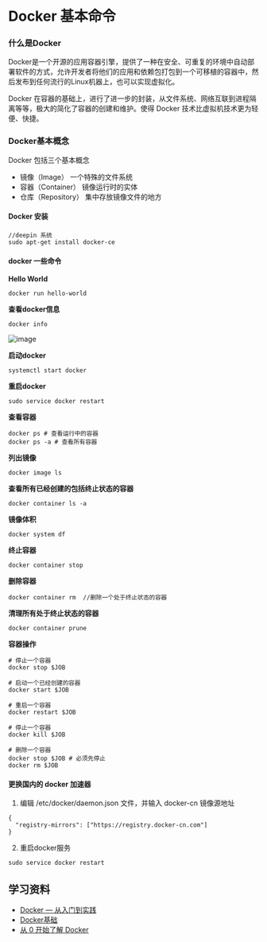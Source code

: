 # Docker 基本命令


<!--more-->

### 什么是Docker 

Docker是一个开源的应用容器引擎，提供了一种在安全、可重复的环境中自动部署软件的方式，允许开发者将他们的应用和依赖包打包到一个可移植的容器中，然后发布到任何流行的Linux机器上，也可以实现虚拟化。

Docker 在容器的基础上，进行了进一步的封装，从文件系统、网络互联到进程隔离等等，极大的简化了容器的创建和维护。使得 Docker 技术比虚拟机技术更为轻便、快捷。

### Docker基本概念

Docker 包括三个基本概念

* 镜像（Image） 一个特殊的文件系统
* 容器（Container） 镜像运行时的实体
* 仓库（Repository） 集中存放镜像文件的地方

#### Docker 安装

```
//deepin 系统
sudo apt-get install docker-ce
```

#### docker 一些命令

**Hello World**

```
docker run hello-world
```

**查看docker信息**

```
docker info
```

![image](402F513AAA3841FB881CA4C1B2148FCB)

**启动docker**

```
systemctl start docker
```

**重启docker**

```
sudo service docker restart
```

**查看容器**

```
docker ps # 查看运行中的容器
docker ps -a # 查看所有容器
```

**列出镜像**

```
docker image ls
```

**查看所有已经创建的包括终止状态的容器**

```
docker container ls -a
```

**镜像体积**

```
docker system df
```

**终止容器**

```
docker container stop
```

**删除容器**

```
docker container rm  //删除一个处于终止状态的容器
```

**清理所有处于终止状态的容器**

```
docker container prune
```

**容器操作**

```
# 停止一个容器
docker stop $JOB

# 启动一个已经创建的容器
docker start $JOB

# 重启一个容器
docker restart $JOB

# 停止一个容器
docker kill $JOB

# 删除一个容器
docker stop $JOB # 必须先停止
docker rm $JOB
```

#### 更换国内的 docker 加速器

1. 编辑 /etc/docker/daemon.json 文件，并输入 docker-cn 镜像源地址

```
{
  "registry-mirrors": ["https://registry.docker-cn.com"]
}
```

2. 重启docker服务

```
sudo service docker restart
```

## 学习资料

* [Docker — 从入门到实践](https://github.com/yeasy/docker_practice)
* [Docker基础](https://yq.aliyun.com/articles/130)
* [从 0 开始了解 Docker](https://github.com/rccoder/blog/issues/31)


